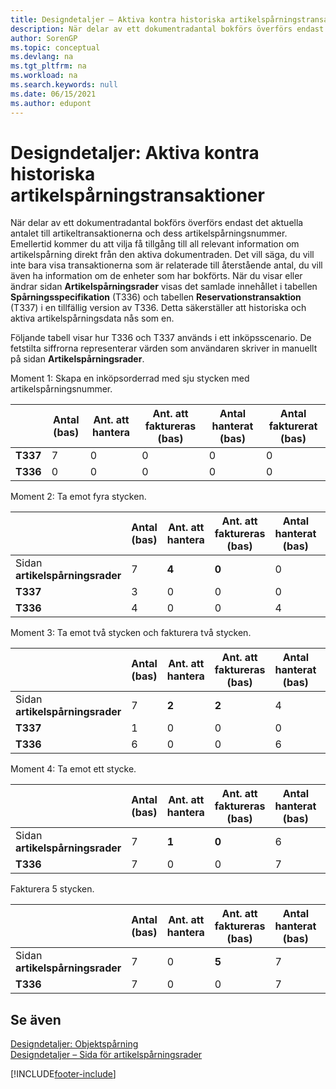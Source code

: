 ```yaml
---
title: Designdetaljer – Aktiva kontra historiska artikelspårningstransaktioner
description: När delar av ett dokumentradantal bokförs överförs endast det aktuella antalet till artikeltransaktionerna och dess artikelspårningsnummer.
author: SorenGP
ms.topic: conceptual
ms.devlang: na
ms.tgt_pltfrm: na
ms.workload: na
ms.search.keywords: null
ms.date: 06/15/2021
ms.author: edupont
---
```

# <a name="design-details-active-versus-historic-item-tracking-entries"></a>Designdetaljer: Aktiva kontra historiska artikelspårningstransaktioner
När delar av ett dokumentradantal bokförs överförs endast det aktuella antalet till artikeltransaktionerna och dess artikelspårningsnummer. Emellertid kommer du att vilja få tillgång till all relevant information om artikelspårning direkt från den aktiva dokumentraden. Det vill säga, du vill inte bara visa transaktionerna som är relaterade till återstående antal, du vill även ha information om de enheter som har bokförts. När du visar eller ändrar sidan **Artikelspårningsrader** visas det samlade innehållet i tabellen **Spårningsspecifikation** (T336) och tabellen **Reservationstransaktion** (T337) i en tillfällig version av T336. Detta säkerställer att historiska och aktiva artikelspårningsdata nås som en.  

 Följande tabell visar hur T336 och T337 används i ett inköpsscenario. De fetstilta siffrorna representerar värden som användaren skriver in manuellt på sidan **Artikelspårningsrader**.  

 Moment 1: Skapa en inköpsorderrad med sju stycken med artikelspårningsnummer.  

||**Antal (bas)**|**Ant. att hantera**|**Ant. att faktureras (bas)**|**Antal hanterat (bas)**|**Antal fakturerat (bas)**|  
|-|----------------------------------------------|--------------------------------------------|------------------------------------------------------|-------------------------------------------------------|--------------------------------------------------------|  
|**T337**|7|0|0|0|0|  
|**T336**|0|0|0|0|0|  

 Moment 2: Ta emot fyra stycken.  

||**Antal (bas)**|**Ant. att hantera**|**Ant. att faktureras (bas)**|**Antal hanterat (bas)**|**Antal fakturerat (bas)**|  
|-|----------------------------------------------|--------------------------------------------|------------------------------------------------------|-------------------------------------------------------|--------------------------------------------------------|  
|Sidan **artikelspårningsrader**|7|**4**|**0**|0|0|  
|**T337**|3|0|0|0|0|  
|**T336**|4|0|0|4|0|  

 Moment 3: Ta emot två stycken och fakturera två stycken.  

||**Antal (bas)**|**Ant. att hantera**|**Ant. att faktureras (bas)**|**Antal hanterat (bas)**|**Antal fakturerat (bas)**|  
|-|----------------------------------------------|--------------------------------------------|------------------------------------------------------|-------------------------------------------------------|--------------------------------------------------------|  
|Sidan **artikelspårningsrader**|7|**2**|**2**|4|0|  
|**T337**|1|0|0|0|0|  
|**T336**|6|0|0|6|2|  

 Moment 4: Ta emot ett stycke.  

||**Antal (bas)**|**Ant. att hantera**|**Ant. att faktureras (bas)**|**Antal hanterat (bas)**|**Antal fakturerat (bas)**|  
|-|----------------------------------------------|--------------------------------------------|------------------------------------------------------|-------------------------------------------------------|--------------------------------------------------------|  
|Sidan **artikelspårningsrader**|7|**1**|**0**|6|2|  
|**T336**|7|0|0|7|2|  

 Fakturera 5 stycken.  

||**Antal (bas)**|**Ant. att hantera**|**Ant. att faktureras (bas)**|**Antal hanterat (bas)**|**Antal fakturerat (bas)**|  
|-|----------------------------------------------|--------------------------------------------|------------------------------------------------------|-------------------------------------------------------|--------------------------------------------------------|  
|Sidan **artikelspårningsrader**|7|0|**5**|7|2|  
|**T336**|7|0|0|7|7|  

## <a name="see-also"></a>Se även
 [Designdetaljer: Objektspårning](design-details-item-tracking.md)   
 [Designdetaljer – Sida för artikelspårningsrader](design-details-item-tracking-lines-window.md)


[!INCLUDE[footer-include](includes/footer-banner.md)]
